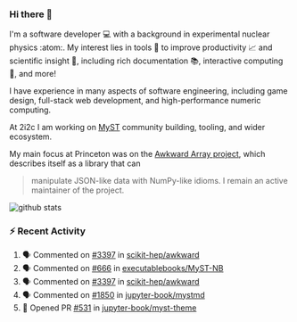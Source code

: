### Hi there 👋 

I'm a software developer 💻 with a background in experimental nuclear physics :atom:. My interest lies in tools :wrench: to improve productivity :chart_with_upwards_trend: and scientific insight :telescope:, including rich documentation 📚, interactive computing 🧮, and more! 

I have experience in many aspects of software engineering, including game design, full-stack web development, and high-performance numeric computing. 

At 2i2c I am working on [MyST](https://github.com/jupyter-book/mystmd) community building, tooling, and wider ecosystem. 

My main focus at Princeton was on the [Awkward Array project](awkward-array.org/), which describes itself as a library that can 
> manipulate JSON-like data with NumPy-like idioms. I remain an active maintainer of the project. 

![github stats](https://github-readme-stats.vercel.app/api?username=agoose77&show_icons=true&hide_rank=true&hide_title=true&bg_color=30,e76445,904e95&text_color=efe3ec&icon_color=efe3ec)
<!--
**agoose77/agoose77** is a ✨ _special_ ✨ repository because its `README.md` (this file) appears on your GitHub profile.

Here are some ideas to get you started:

- 🔭 I’m currently working on ...
- 🌱 I’m currently learning ...
- 👯 I’m looking to collaborate on ...
- 🤔 I’m looking for help with ...
- 💬 Ask me about ...
- 📫 How to reach me: ...
- 😄 Pronouns: ...
- ⚡ Fun fact: ...
-->

### :zap: Recent Activity

<!--START_SECTION:activity-->
1. 🗣 Commented on [#3397](https://github.com/scikit-hep/awkward/pull/3397#issuecomment-2648335432) in [scikit-hep/awkward](https://github.com/scikit-hep/awkward)
2. 🗣 Commented on [#666](https://github.com/executablebooks/MyST-NB/issues/666#issuecomment-2648186987) in [executablebooks/MyST-NB](https://github.com/executablebooks/MyST-NB)
3. 🗣 Commented on [#3397](https://github.com/scikit-hep/awkward/pull/3397#issuecomment-2648180991) in [scikit-hep/awkward](https://github.com/scikit-hep/awkward)
4. 🗣 Commented on [#1850](https://github.com/jupyter-book/mystmd/issues/1850#issuecomment-2646626562) in [jupyter-book/mystmd](https://github.com/jupyter-book/mystmd)
5. 💪 Opened PR [#531](https://github.com/jupyter-book/myst-theme/pull/531) in [jupyter-book/myst-theme](https://github.com/jupyter-book/myst-theme)
<!--END_SECTION:activity-->
